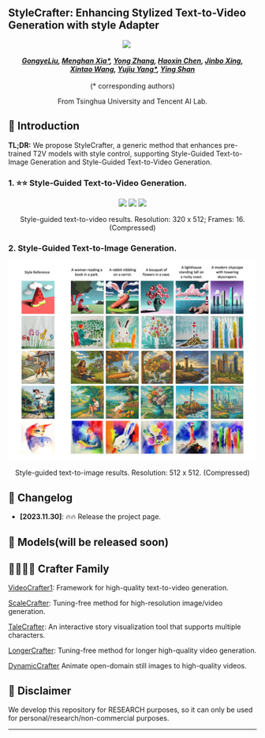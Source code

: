 ## StyleCrafter: Enhancing Stylized Text-to-Video Generation with style Adapter

<div align="center">

 <a href='https://gongyeliu.github.io/StyleCrafter.github.io/'><img src='https://img.shields.io/badge/Project-Page-Green'></a> &nbsp;&nbsp;&nbsp;&nbsp;&nbsp;



_**[GongyeLiu](https://github.com/GongyeLiu), [Menghan Xia*](https://menghanxia.github.io/), [Yong Zhang](https://yzhang2016.github.io), [Haoxin Chen](https://scholar.google.com/citations?user=6UPJSvwAAAAJ&hl=zh-CN&oi=ao), [Jinbo Xing](https://doubiiu.github.io/), <br>[Xintao Wang](https://xinntao.github.io/), [Yujiu Yang*](ttps://scholar.google.com/citations?user=4gH3sxsAAAAJ&hl=zh-CN&oi=ao), [Ying Shan](https://scholar.google.com/citations?hl=en&user=4oXBp9UAAAAJ&view_op=list_works&sortby=pubdate)**_
<br><br>
(* corresponding authors)

From Tsinghua University and Tencent AI Lab.

</div>


## 🔆 Introduction

**TL;DR:** We propose StyleCrafter, a generic method that enhances pre-trained T2V models with style control, supporting Style-Guided Text-to-Image Generation and Style-Guided Text-to-Video Generation.  <br>


### 1. ⭐⭐ Style-Guided Text-to-Video Generation.

<div align="center">
<img src=docs/showcase_1.gif>
<img src=docs/showcase_2.gif>
<img src=docs/showcase_3.gif>
<p>Style-guided text-to-video results. Resolution: 320 x 512; Frames: 16. (Compressed)</p>
</div>


### 2. Style-Guided Text-to-Image Generation.

<div align="center">
<img src=docs/showcase_img.jpeg>
<p>Style-guided text-to-image results. Resolution: 512 x 512. (Compressed)</p>
</div>


## 📝 Changelog
- __[2023.11.30]__: 🔥🔥 Release the project page.

## 🧰 Models(will be released soon)


## 👨‍👩‍👧‍👦 Crafter Family
[VideoCrafter1](https://github.com/AILab-CVC/VideoCrafter): Framework for high-quality text-to-video generation.

[ScaleCrafter](https://github.com/YingqingHe/ScaleCrafter): Tuning-free method for high-resolution image/video generation.

[TaleCrafter](https://github.com/AILab-CVC/TaleCrafter): An interactive story visualization tool that supports multiple characters.  

[LongerCrafter](https://github.com/arthur-qiu/LongerCrafter): Tuning-free method for longer high-quality video generation.  

[DynamicCrafter](https://github.com/Doubiiu/DynamiCrafter) Animate open-domain still images to high-quality videos.


## 📢 Disclaimer
We develop this repository for RESEARCH purposes, so it can only be used for personal/research/non-commercial purposes.
****



